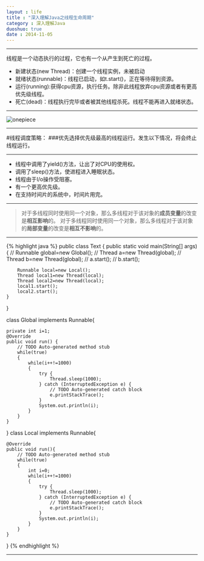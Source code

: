 ```yaml
---
layout : life
title : "深入理解Java之线程生命周期"
category : 深入理解Java
duoshuo: true
date : 2014-11-05
---
```




-----------
线程是一个动态执行的过程，它也有一个从产生到死亡的过程。
* 新建状态(new Thread)：创建一个线程实例，未被启动
* 就绪状态(runnable)：线程已启动，如t.start()，正在等待得到资源。
* 运行(running):获得cpu资源，执行任务。除非此线程放弃cpu资源或者有更高优先级线程。
* 死亡(dead)：线程执行完毕或者被其他线程杀死。线程不能再进入就绪状态。

----------------

![onepiece](/life/picture/threadstates.jpg)

----------

#线程调度策略：
###优先选择优先级最高的线程运行。发生以下情况，将会终止线程运行。

----------

* 线程中调用了yield()方法，让出了对CPU的使用权。
* 调用了sleep()方法，使进程进入睡眠状态。
* 线程由于I/o操作受阻塞。
* 有一个更高优先级。
* 在支持时间片的系统中，时间片用完。

-----------------
>对于多线程同时使用同一个对象，那么多线程对于该对象的**成员变量**的改变是**相互影响**的。
>对于多线程同时使用同一个对象，那么多线程对于该对象的**局部变量**的改变是**相互不影响**的。

-----------
 {% highlight java %}
public class Text {
	public static void main(String[] args) {
//		Runnable global=new Global();
//		Thread a=new Thread(global);
//		Thread b=new Thread(global);
//		a.start();
//		b.start();
	
		Runnable local=new Local();
		Thread local1=new Thread(local);
		Thread local2=new Thread(local);
		local1.start();
		local2.start();
	}
}

class Global implements Runnable{

	private int i=1;
	@Override
	public void run() {
		// TODO Auto-generated method stub
		while(true)
		{
			while(i++!=1000)
			{
				try {
					Thread.sleep(1000);
				} catch (InterruptedException e) {
					// TODO Auto-generated catch block
					e.printStackTrace();
				}
				System.out.println(i);
			}
		}
	}
}
class Local implements Runnable{

	@Override
	public void run(){
		// TODO Auto-generated method stub
		while(true)
		{
			int i=0;
			while(i++!=1000)
			{
				try {
					Thread.sleep(1000);
				} catch (InterruptedException e) {
					// TODO Auto-generated catch block
					e.printStackTrace();
				}
				System.out.println(i);
			}
		}
	}
}
{% endhighlight %}

-----------------

